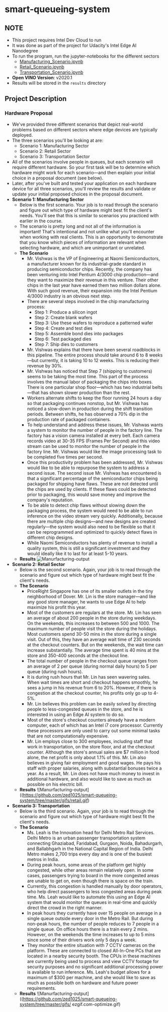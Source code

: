 # smart-queueing-system

## NOTE
- This project requires Intel Dev Cloud to run
- It was done as part of the project for Udacity's Intel Edge AI Nanodegree
- To run the program, run the jupyter-notebooks for the different sectors
  - [Manufacturing_Scenario.ipynb](https://github.com/zed1025/smart-queueing-system/blob/master/Manufacturing_Scenario.ipynb)
  - [Retail_Scenario.ipynb](https://github.com/zed1025/smart-queueing-system/blob/master/Retail_Scenario.ipynb)
  - [Transportation_Scenario.ipynb](https://github.com/zed1025/smart-queueing-system/blob/master/Transportation_Scenario.ipynb)
- **Open VINO Version**: v2020.1
- Results will be stored in the `results` directory


## Project Description

### Hardware Proposal

- We've provided three different scenarios that depict real-world problems based on different sectors where edge devices are typically deployed.
- The three scenarios you'll be looking at are:
  - Scenario 1: Manufacturing Sector
  - Scenario 2: Retail Sector
  - Scenario 3: Transportation Sector
- All of the scenarios involve people in queues, but each scenario will require different hardware. So your first task will be to determine which hardware might work for each scenario—and then explain your initial choice in a proposal document (see below).
- Later, after you've built and tested your application on each hardware device for all three scenarios, you'll review the results and validate or update your initial proposed choices in the proposal document.
- **Scenario 1: Manufacturing Sector**
  - Below is the first scenario. Your job is to read through the scenario and figure out which type of hardware might best fit the client's needs. You'll see that this is similar to scenarios you practiced with earlier in the course.
  - The scenario is pretty long and not all of the information is important! That's intentional and not unlike what you'll encounter when working with real clients. This is an opportunity to demonstrate that you know which pieces of information are relevant when selecting hardware, and which are unimportant or unrelated.
  - **The Scenario**
    - Mr. Vishwas is the VP of Engineering at Naomi Semiconductors, a manufacturer known for its industrial-grade standard in producing semiconductor chips. Recently, the company has been venturing into Intel Pentium 4/3000 chip production—and they want to maximize their revenue in this venture. Their other chips in the last year have earned them two million dollars alone. With such good revenue, their expansion into the Intel Pentium 4/3000 industry is an obvious next step. 
    - There are several steps involved in the chip manufacturing process:
      * Step 1: Produce a silicon ingot
      * Step 2: Create blank wafers
      * Step 3: Use these wafers to reproduce a patterned wafer
      * Step 4: Create and test dies
      * Step 5: Assemble bond dies into packages
      * Step 6: Test packaged dies
      * Step 7: Ship dies to customers
    - Mr. Vishwas explains that there have been several roadblocks in this pipeline. The entire process should take around 6 to 8 weeks—but currently, it is taking 10 to 12 weeks. This is reducing their revenue by 30%.
    - Mr. Vishwas has noticed that Step 7 (shipping to customers) seems to be taking the most time. This part of the process involves the manual labor of packaging the chips into boxes. There is one particular shop floor—which has two industrial belts—that has shown slower production than the rest. 
    - Workers alternate shifts to keep the floor running 24 hours a day so that packaging continues nonstop, but Mr. Vishwas has noticed a slow-down in production during the shift transition periods. Between shifts, he has observed a 70% dip in the production rate of packaged containers.
    - To help understand and address these issues, Mr. Vishwas wants a system to monitor the number of people in the factory line. The factory has a vision camera installed at every belt. Each camera records video at 30-35 FPS (Frames Per Second) and this video stream can be used to monitor the number of people in the factory line. Mr. Vishwas would like the image processing task to be completed five times per second.
    - Once this productivity problem has been addressed, Mr. Vishwas would like to be able to repurpose the system to address a second issue. The second issue Mr. Vishwas has encountered is that a significant percentage of the semiconductor chips being packaged for shipping have flaws. These are not detected until the chips are used by clients. If these flaws could be detected prior to packaging, this would save money and improve the company's reputation.
    - To be able to detect chip flaws without slowing down the packaging process, the system would need to be able to run inference on the video stream very quickly. Additionally, because there are multiple chip designs—and new designs are created regularly—the system would also need to be flexible so that it can be reprogrammed and optimized to quickly detect flaws in different chip designs.
    - While Naomi Semiconductors has plenty of revenue to install a quality system, this is still a significant investment and they would ideally like it to last for at least 5-10 years.
  - **Results**
  ![Manurfacturing-output](https://github.com/zed1025/smart-queueing-system/tree/master/gifs/manufacturing.gif)
- **Scenario 2: Retail Sector**
  - Below is the second scenario. Again, your job is to read through the scenario and figure out which type of hardware might best fit the client's needs.
  - **The Scenario**
    - PriceRight Singapore has one of its smaller outlets in the tiny neighborhood of Dover. Mr. Lin is the store manager—and like any good store manager, he wants to use Edge AI to help maximize his profit this year.
    - Most of the customers are regulars at the store. Mr. Lin has seen an average of about 200 people in the store during weekdays. On the weekends, this increases to between 500 and 1000. The maximum number of people visit the store during the holidays. Most customers spend 30-50 mins in the store during a single visit. Out of this, they have an average wait time of 230 seconds at the checkout counters. But on the weekends, the wait time can increase substantially. The average time spent is 40 mins at the store and 350-400 seconds at the checkout line.
    - The total number of people in the checkout queue ranges from an average of 2 per queue (during normal daily hours) to 5 per queue (during rush hours).
    - It is during rush hours that Mr. Lin has seen wavering sales. When wait times are short and checkout happens smoothly, he sees a jump in his revenue from 6 to 20%. However, if there is congestion at the checkout counter, his profits only go up to 4-5%.
    - Mr. Lin believes this problem can be easily solved by directing people to less-congested queues in the store, and he is interested in using an Edge AI system to do so.
    - Most of the store's checkout counters already have a modern computer, each of which has an Intel i7 core processor. Currently these processors are only used to carry out some minimal tasks that are not computationally expensive.
    - Mr. Lin employs close to 300 employees, including staff that work in transportation, on the store floor, and at the checkout counter. Although the store's annual sales are $7 million in food alone, the net profit is only about 1.1% of this. Mr. Lin also believes in giving fair employment and good wages. He pays his staff with proper salaries, along with substantial bonuses twice a year. As a result, Mr. Lin does not have much money to invest in additional hardware, and also would like to save as much as possible on his electric bill.
  - **Results**
![Manurfacturing-output]((https://github.com/zed1025/smart-queueing-system/tree/master/gifs/retail.gif)
- **Scenario 3: Transportation**
  - Below is the third scenario. Again, your job is to read through the scenario and figure out which type of hardware might best fit the client's needs.
  - **The Scenario**
    - Ms. Leah is the Innovation head for Delhi Metro Rail Services. Delhi Metro is an urban passenger transportation system connecting Ghaziabad, Faridabad, Gurgaon, Noida, Bahadurgarh, and Ballabhgarh in the National Capital Region of India. Delhi Metro makes 2,700 trips every day and is one of the busiest metros in India.
    - During peak hours, some areas of the platform get highly congested, while other areas remain relatively open. In some cases, passengers trying to board in the more congested areas are unable to get on, even though there is space on the train.
    - Currently, this congestion is handled manually by door operators, who help direct passengers to less congested areas during peak time. Ms. Leah would like to automate this using an Edge AI system that would monitor the queues in real-time and quickly direct the crowd in the right manner.
    - In peak hours they currently have over 15 people on average in a single queue outside every door in the Metro Rail. But during non-peak hours, the number of people reduces to 7 people in a single queue. On office hours there is a train every 2 mins. However, on the weekends the time increases to up to 5 mins since some of their drivers work only 5 days a week. 
    - They monitor the entire situation with 7 CCTV cameras on the platform. These are connected to closed All-In-One PCs that are located in a nearby security booth. The CPUs in these machines are currently being used to process and view CCTV footage for security purposes and no significant additional processing power is available to run inference. Ms. Leah's budget allows for a maximum of $300 per machine, and she would like to save as much as possible both on hardware and future power requirements.
  - **Results**
![Manurfacturing-output]((https://github.com/zed1025/smart-queueing-system/tree/master/gifs/ 	ezgif.com-optimize.gif)
